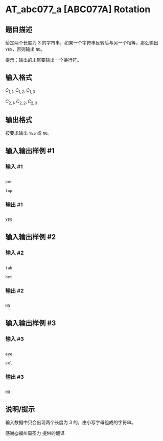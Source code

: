 # AT_abc077_a [ABC077A] Rotation

## 题目描述

给定两个长度为 $3$ 的字符串，如果一个字符串反转后与另一个相等，那么输出 `YES`，否则输出 `NO`。

提示：输出的末尾要输出一个换行符。

## 输入格式

$C_{1,1},C_{1,2},C_{1,3}$  
$C_{2,1},C_{2,2},C_{2,3}$

## 输出格式

按要求输出 `YES` 或 `NO`。

## 输入输出样例 #1

### 输入 #1

```
pot
top
```

### 输出 #1

```
YES
```

## 输入输出样例 #2

### 输入 #2

```
tab
bet
```

### 输出 #2

```
NO
```

## 输入输出样例 #3

### 输入 #3

```
eye
eel
```

### 输出 #3

```
NO
```

## 说明/提示

输入数据中只会出现两个长度为 $3$ 的，由小写字母组成的字符串。

感谢@福州周圣力  提供的翻译